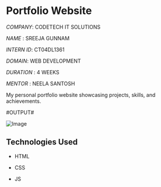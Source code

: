 # Portfolio Website
*COMPANY*: CODETECH IT SOLUTIONS

*NAME* : SREEJA GUNNAM

*INTERN ID*: CT04DL1361

*DOMAIN*: WEB DEVELOPMENT

*DURATION* : 4 WEEKS

*MENTOR* : NEELA SANTOSH

My personal portfolio website showcasing projects, skills, and achievements.

#OUTPUT#

![Image](https://github.com/user-attachments/assets/a7313add-602d-45a2-a9ca-237c42855ab7)

## Technologies Used

- HTML

- CSS

- JS


